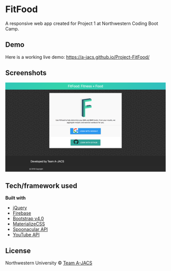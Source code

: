 # FitFood
A responsive web app created for Project 1 at Northwestern Coding Boot Camp.

## Demo
Here is a working live demo: https://a-jacs.github.io/Project-FitFood/

## Screenshots
![](assets/images/screencapture.png)

## Tech/framework used

<b>Built with</b>
- [jQuery](https://jquery.com)
- [Firebase](https://firebase.google.com)
- [Bootstrap v4.0](https://getbootstrap.com)
- [MaterializeCSS](http://materializecss.com/)
- [Spoonacular API](https://spoonacular.com/food-api)
- [YouTube API](https://developers.google.com/youtube/)

## License

Northwestern University © [Team A-JACS]()

